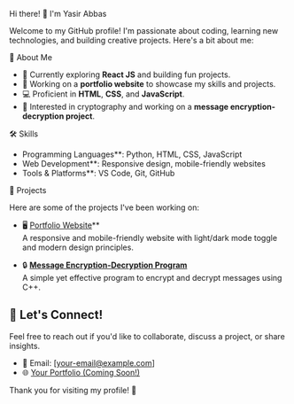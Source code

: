 Hi there! 👋 I'm Yasir Abbas  

Welcome to my GitHub profile! I'm passionate about coding, learning new technologies, and building creative projects. Here's a bit about me:  

🚀 About Me  

- 🌱 Currently exploring **React JS** and building fun projects.  
- 🎨 Working on a **portfolio website** to showcase my skills and projects.  
- 💻 Proficient in **HTML**, **CSS**, and **JavaScript**.  
- 🔐 Interested in cryptography and working on a **message encryption-decryption project**.  

🛠️ Skills  

- Programming Languages**: Python, HTML, CSS, JavaScript  
- Web Development**: Responsive design, mobile-friendly websites  
- Tools & Platforms**: VS Code, Git, GitHub  

🌟 Projects  

Here are some of the projects I've been working on:  

- 🖥️ [Portfolio Website](https://github.com/YasirAbbas/portfolio)**  
  A responsive and mobile-friendly website with light/dark mode toggle and modern design principles.  

- 🔒 **[Message Encryption-Decryption Program](https://github.com/YasirAbbas/encryption-decryption)**  
  A simple yet effective program to encrypt and decrypt messages using C++.  

## 💬 Let's Connect!  

Feel free to reach out if you'd like to collaborate, discuss a project, or share insights.  

- 📧 Email: [your-email@example.com]  
- 🌐 [Your Portfolio (Coming Soon!)](https://yasirabbas.com)  

Thank you for visiting my profile! 🌟  
